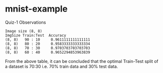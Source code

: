 # mnist-example

Quiz-1 Observations
```
Image size (8, 8)
ImgSize	Train:Test	Accuracy
(8, 8) 	 90 : 10 	 0.9611111111111111
(8, 8) 	 80 : 20 	 0.9583333333333334
(8, 8) 	 70 : 30 	 0.9703703703703703
(8, 8) 	 60 : 40 	 0.9652294853963839
```

From the above table, it can be concluded that the optimal Train-Test split of a dataset is 70:30 i.e. 70% train data and 30% test data.
